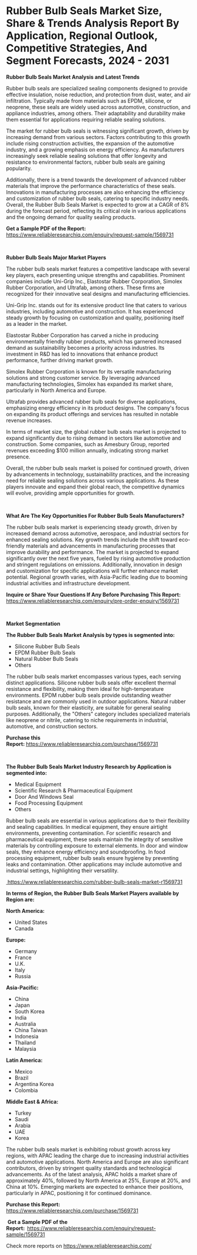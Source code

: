 <p><h1>Rubber Bulb Seals Market Size, Share & Trends Analysis Report By Application, Regional Outlook, Competitive Strategies, And Segment Forecasts, 2024 - 2031</h1></p><p><strong>Rubber Bulb Seals Market Analysis and Latest Trends</strong></p>
<p><p>Rubber bulb seals are specialized sealing components designed to provide effective insulation, noise reduction, and protection from dust, water, and air infiltration. Typically made from materials such as EPDM, silicone, or neoprene, these seals are widely used across automotive, construction, and appliance industries, among others. Their adaptability and durability make them essential for applications requiring reliable sealing solutions.</p><p>The market for rubber bulb seals is witnessing significant growth, driven by increasing demand from various sectors. Factors contributing to this growth include rising construction activities, the expansion of the automotive industry, and a growing emphasis on energy efficiency. As manufacturers increasingly seek reliable sealing solutions that offer longevity and resistance to environmental factors, rubber bulb seals are gaining popularity.</p><p>Additionally, there is a trend towards the development of advanced rubber materials that improve the performance characteristics of these seals. Innovations in manufacturing processes are also enhancing the efficiency and customization of rubber bulb seals, catering to specific industry needs. Overall, the Rubber Bulb Seals Market is expected to grow at a CAGR of 8% during the forecast period, reflecting its critical role in various applications and the ongoing demand for quality sealing products.</p></p>
<p><strong>Get a Sample PDF of the Report:&nbsp;</strong> <a href="https://www.reliableresearchiq.com/enquiry/request-sample/1569731?utm_campaign=103&utm_medium=2&utm_source=Github&utm_content=ia&utm_term=29122024&utm_id=rubber-bulb-seals">https://www.reliableresearchiq.com/enquiry/request-sample/1569731</a></p>
<p>&nbsp;</p>
<p><strong>Rubber Bulb Seals Major Market Players</strong></p>
<p><p>The rubber bulb seals market features a competitive landscape with several key players, each presenting unique strengths and capabilities. Prominent companies include Uni-Grip Inc., Elastostar Rubber Corporation, Simolex Rubber Corporation, and Ultrafab, among others. These firms are recognized for their innovative seal designs and manufacturing efficiencies.</p><p>Uni-Grip Inc. stands out for its extensive product line that caters to various industries, including automotive and construction. It has experienced steady growth by focusing on customization and quality, positioning itself as a leader in the market.</p><p>Elastostar Rubber Corporation has carved a niche in producing environmentally friendly rubber products, which has garnered increased demand as sustainability becomes a priority across industries. Its investment in R&D has led to innovations that enhance product performance, further driving market growth.</p><p>Simolex Rubber Corporation is known for its versatile manufacturing solutions and strong customer service. By leveraging advanced manufacturing technologies, Simolex has expanded its market share, particularly in North America and Europe.</p><p>Ultrafab provides advanced rubber bulb seals for diverse applications, emphasizing energy efficiency in its product designs. The company's focus on expanding its product offerings and services has resulted in notable revenue increases.</p><p>In terms of market size, the global rubber bulb seals market is projected to expand significantly due to rising demand in sectors like automotive and construction. Some companies, such as Amesbury Group, reported revenues exceeding $100 million annually, indicating strong market presence.</p><p>Overall, the rubber bulb seals market is poised for continued growth, driven by advancements in technology, sustainability practices, and the increasing need for reliable sealing solutions across various applications. As these players innovate and expand their global reach, the competitive dynamics will evolve, providing ample opportunities for growth.</p></p>
<p>&nbsp;</p>
<p><strong>What Are The Key Opportunities For Rubber Bulb Seals Manufacturers?</strong></p>
<p><p>The rubber bulb seals market is experiencing steady growth, driven by increased demand across automotive, aerospace, and industrial sectors for enhanced sealing solutions. Key growth trends include the shift toward eco-friendly materials and advancements in manufacturing processes that improve durability and performance. The market is projected to expand significantly over the next five years, fueled by rising automotive production and stringent regulations on emissions. Additionally, innovation in design and customization for specific applications will further enhance market potential. Regional growth varies, with Asia-Pacific leading due to booming industrial activities and infrastructure development.</p></p>
<p><strong>Inquire or Share Your Questions If Any Before Purchasing This Report:</strong> <a href="https://www.reliableresearchiq.com/enquiry/pre-order-enquiry/1569731?utm_campaign=103&utm_medium=2&utm_source=Github&utm_content=ia&utm_term=29122024&utm_id=rubber-bulb-seals">https://www.reliableresearchiq.com/enquiry/pre-order-enquiry/1569731</a></p>
<p>&nbsp;</p>
<p><strong>Market Segmentation</strong></p>
<p><strong>The Rubber Bulb Seals Market Analysis by types is segmented into:</strong></p>
<p><ul><li>Silicone Rubber Bulb Seals</li><li>EPDM Rubber Bulb Seals</li><li>Natural Rubber Bulb Seals</li><li>Others</li></ul></p>
<p><p>The rubber bulb seals market encompasses various types, each serving distinct applications. Silicone rubber bulb seals offer excellent thermal resistance and flexibility, making them ideal for high-temperature environments. EPDM rubber bulb seals provide outstanding weather resistance and are commonly used in outdoor applications. Natural rubber bulb seals, known for their elasticity, are suitable for general sealing purposes. Additionally, the "Others" category includes specialized materials like neoprene or nitrile, catering to niche requirements in industrial, automotive, and construction sectors.</p></p>
<p><strong>Purchase this Report:&nbsp;</strong><a href="https://www.reliableresearchiq.com/purchase/1569731?utm_campaign=103&utm_medium=2&utm_source=Github&utm_content=ia&utm_term=29122024&utm_id=rubber-bulb-seals">https://www.reliableresearchiq.com/purchase/1569731</a></p>
<p>&nbsp;</p>
<p><strong>The Rubber Bulb Seals Market Industry Research by Application is segmented into:</strong></p>
<p><ul><li>Medical Equipment</li><li>Scientific Research & Pharmaceutical Equipment</li><li>Door And Windows Seal</li><li>Food Processing Equipment</li><li>Others</li></ul></p>
<p><p>Rubber bulb seals are essential in various applications due to their flexibility and sealing capabilities. In medical equipment, they ensure airtight environments, preventing contamination. For scientific research and pharmaceutical equipment, these seals maintain the integrity of sensitive materials by controlling exposure to external elements. In door and window seals, they enhance energy efficiency and soundproofing. In food processing equipment, rubber bulb seals ensure hygiene by preventing leaks and contamination. Other applications may include automotive and industrial settings, highlighting their versatility.</p></p>
<p><a href="https://www.reliableresearchiq.com/rubber-bulb-seals-market-r1569731?utm_campaign=103&utm_medium=2&utm_source=Github&utm_content=ia&utm_term=29122024&utm_id=rubber-bulb-seals">&nbsp;https://www.reliableresearchiq.com/rubber-bulb-seals-market-r1569731</a></p>
<p><strong>In terms of Region, the Rubber Bulb Seals Market Players available by Region are:</strong></p>
<p>
    <p> <strong> North America: </strong>
        <ul>
            <li>United States</li>
            <li>Canada</li>
        </ul>
        </p> 
    <p> <strong> Europe: </strong>
        <ul>
            <li>Germany</li>
            <li>France</li>
            <li>U.K.</li>
            <li>Italy</li>
            <li>Russia</li>
        </ul>
        </p> 
    <p> <strong> Asia-Pacific: </strong>
        <ul>
            <li>China</li>
            <li>Japan</li>
            <li>South Korea</li>
            <li>India</li>
            <li>Australia</li>
            <li>China Taiwan</li>
            <li>Indonesia</li>
            <li>Thailand</li>
            <li>Malaysia</li>
        </ul>
        </p> 
    <p> <strong> Latin America: </strong>
        <ul>
            <li>Mexico</li>
            <li>Brazil</li>
            <li>Argentina Korea</li>
            <li>Colombia</li>
        </ul>
        </p> 
    <p> <strong> Middle East & Africa: </strong>
        <ul>
            <li>Turkey</li>
            <li>Saudi</li>
            <li>Arabia</li>
            <li>UAE</li>
            <li>Korea</li>
        </ul>
    </p>
    </p>
<p><p>The rubber bulb seals market is exhibiting robust growth across key regions, with APAC leading the charge due to increasing industrial activities and automotive applications. North America and Europe are also significant contributors, driven by stringent quality standards and technological advancements. As of the latest analysis, APAC holds a market share of approximately 40%, followed by North America at 25%, Europe at 20%, and China at 10%. Emerging markets are expected to enhance their positions, particularly in APAC, positioning it for continued dominance.</p></p>
<p><strong>Purchase this Report: </strong><a href="https://www.reliableresearchiq.com/purchase/1569731?utm_campaign=103&utm_medium=2&utm_source=Github&utm_content=ia&utm_term=29122024&utm_id=rubber-bulb-seals">https://www.reliableresearchiq.com/purchase/1569731</a></p>
<p>&nbsp;<strong>Get a Sample PDF of the Report:&nbsp;&nbsp;</strong><a href="https://www.reliableresearchiq.com/enquiry/request-sample/1569731?utm_campaign=103&utm_medium=2&utm_source=Github&utm_content=ia&utm_term=29122024&utm_id=rubber-bulb-seals">https://www.reliableresearchiq.com/enquiry/request-sample/1569731</a></p>
<p><strong></strong></p>
<p>Check more reports on <a href="https://www.reliableresearchiq.com/?utm_campaign=103&utm_medium=2&utm_source=Github&utm_content=ia&utm_term=29122024&utm_id=rubber-bulb-seals">https://www.reliableresearchiq.com/</a></p>